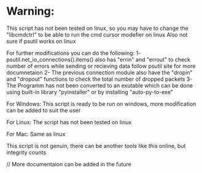 # Warning:
This script has not been tested on linux, so you may have to change the "libcmdctrl" to be able to run the cmd cursor modefier on linux
Also not sure if psutil works on linux

For further modifications you can do the following:
    1- psutil.net_io_connections().items() also has "errin" and "errout" to check number of errors while sending or recieving data
        follow psutil site for more documnetaion
    2- The previous connection module also have the "dropin" and "dropout" functions to check the total number of dropped packets
    3- The Programm has not been converted to an exutable which can be done using built-in library "pyinstaller" or by installing
        "auto-py-to-exe"

For Windows:
    This script is ready to be run on windows, more modification can be added to suit the user

For Linux:
    The script has not been tested on linux

For Mac:
    Same as linux

This script is not genuin, there can be another tools like this online, but integrity counts

// More documentaion can be added in the future
